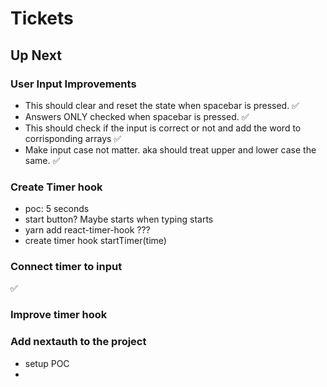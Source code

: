 # Tickets

## Up Next

### User Input Improvements
- This should clear and reset the state when spacebar is pressed. ✅
- Answers ONLY checked when spacebar is pressed. ✅
- This should check if the input is correct or not and add the word to corrisponding arrays ✅
- Make input case not matter. aka should treat upper and lower case the same. ✅

### Create Timer hook

- poc: 5 seconds
- start button? Maybe starts when typing starts
- yarn add react-timer-hook ???
- create timer hook startTimer(time)

### Connect timer to input
✅

### Improve timer hook

### Add nextauth to the project
- setup POC
- 